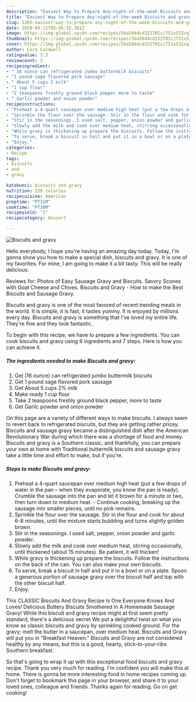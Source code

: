 ```yaml
---
description: "Easiest Way to Prepare Any-night-of-the-week Biscuits and gravy"
title: "Easiest Way to Prepare Any-night-of-the-week Biscuits and gravy"
slug: 1265-easiest-way-to-prepare-any-night-of-the-week-biscuits-and-gravy
date: 2020-09-11T05:45:16.361Z
image: https://img-global.cpcdn.com/recipes/5ba5044cd152701c/751x532cq70/biscuits-and-gravy-recipe-main-photo.jpg
thumbnail: https://img-global.cpcdn.com/recipes/5ba5044cd152701c/751x532cq70/biscuits-and-gravy-recipe-main-photo.jpg
cover: https://img-global.cpcdn.com/recipes/5ba5044cd152701c/751x532cq70/biscuits-and-gravy-recipe-main-photo.jpg
author: Cora Caldwell
ratingvalue: 3.3
reviewcount: 3
recipeingredient:
- " 16 ounce can refrigerated jumbo buttermilk biscuits"
- "1 pound sage flavored pork sausage"
- " About 5 cups 2 milk"
- "1 cup flour"
- "2 teaspoons freshly ground black pepper more to taste"
- " Garlic powder and onion powder"
recipeinstructions:
- "Preheat a 4-quart saucepan over medium high heat (put a few drops of water in the pan – when they evaporate, you know the pan is ready). Crumble the sausage into the pan and let it brown for a minute or two, then turn down to medium heat. Continue cooking, breaking up the sausage into smaller pieces, until no pink remains."
- "Sprinkle the flour over the sausage. Stir in the flour and cook for about 6-8 minutes, until the mixture starts bubbling and turns slightly golden brown."
- "Stir in the seasonings. I used salt, pepper, onion powder and garlic powder."
- "Slowly add the milk and cook over medium heat, stirring occasionally, until thickened (about 15 minutes). Be patient, it will thicken!"
- "While gravy is thickening up prepare the biscuits. Follow the instructions on the back of the can. You can also make your own biscuits."
- "To serve, break a biscuit in half and put it in a bowl or on a plate. Spoon a generous portion of sausage gravy over the biscuit half and top with the other biscuit half."
- "Enjoy."
categories:
- Recipe
tags:
- biscuits
- and
- gravy

katakunci: biscuits and gravy 
nutrition: 239 calories
recipecuisine: American
preptime: "PT31M"
cooktime: "PT30M"
recipeyield: "2"
recipecategory: Dessert

---
```



![Biscuits and gravy](https://img-global.cpcdn.com/recipes/5ba5044cd152701c/751x532cq70/biscuits-and-gravy-recipe-main-photo.jpg)

Hello everybody, I hope you're having an amazing day today. Today, I'm gonna show you how to make a special dish, biscuits and gravy. It is one of my favorites. For mine, I am going to make it a bit tasty. This will be really delicious.

Reviews for: Photos of Easy Sausage Gravy and Biscuits. Savory Scones with Goat Cheese and Chives. Biscuits and Gravy - How to make the Best Biscuits and Sausage Gravy.

Biscuits and gravy is one of the most favored of recent trending meals in the world. It is simple, it is fast, it tastes yummy. It is enjoyed by millions every day. Biscuits and gravy is something that I've loved my entire life. They're fine and they look fantastic.


To begin with this recipe, we have to prepare a few ingredients. You can cook biscuits and gravy using 6 ingredients and 7 steps. Here is how you can achieve it.

<!--inarticleads1-->

##### The ingredients needed to make Biscuits and gravy:

1. Get  (16 ounce) can refrigerated jumbo buttermilk biscuits
1. Get 1 pound sage flavored pork sausage
1. Get  About 5 cups 2% milk
1. Make ready 1 cup flour
1. Take 2 teaspoons freshly ground black pepper, more to taste
1. Get  Garlic powder and onion powder


On this page are a variety of different ways to make biscuits. I always seem to revert back to refrigerated biscuits, but they are getting rather pricey. Biscuits and sausage gravy became a distinguished dish after the American Revolutionary War during which there was a shortage of food and money. Biscuits and gravy is a Southern classic, and thankfully, you can prepare your own at home with Traditional buttermilk biscuits and sausage gravy take a little time and effort to make, but if you&#39;re. 

<!--inarticleads2-->

##### Steps to make Biscuits and gravy:

1. Preheat a 4-quart saucepan over medium high heat (put a few drops of water in the pan – when they evaporate, you know the pan is ready). Crumble the sausage into the pan and let it brown for a minute or two, then turn down to medium heat. - Continue cooking, breaking up the sausage into smaller pieces, until no pink remains.
1. Sprinkle the flour over the sausage. Stir in the flour and cook for about 6-8 minutes, until the mixture starts bubbling and turns slightly golden brown.
1. Stir in the seasonings. I used salt, pepper, onion powder and garlic powder.
1. Slowly add the milk and cook over medium heat, stirring occasionally, until thickened (about 15 minutes). Be patient, it will thicken!
1. While gravy is thickening up prepare the biscuits. Follow the instructions on the back of the can. You can also make your own biscuits.
1. To serve, break a biscuit in half and put it in a bowl or on a plate. Spoon a generous portion of sausage gravy over the biscuit half and top with the other biscuit half.
1. Enjoy.


This CLASSIC Biscuits And Gravy Recipe Is One Everyone Knows And Loves! Delicious Buttery Biscuits Smothered In A Homemade Sausage Gravy! While this biscuit and gravy recipe might at first seem pretty standard, there&#39;s a delicious secret We put a delightful twist on what you know as classic biscuits and gravy by sprinkling cooked ground. For the gravy: melt the butter in a saucepan, over medium heat. Biscuits and Gravy will put you in &#34;Breakfast Heaven.&#34; Biscuits and Gravy are not considered healthy by any means, but this is a good, hearty, stick-to-your-ribs Southern breakfast. 

So that's going to wrap it up with this exceptional food biscuits and gravy recipe. Thank you very much for reading. I'm confident you will make this at home. There is gonna be more interesting food in home recipes coming up. Don't forget to bookmark this page in your browser, and share it to your loved ones, colleague and friends. Thanks again for reading. Go on get cooking!
